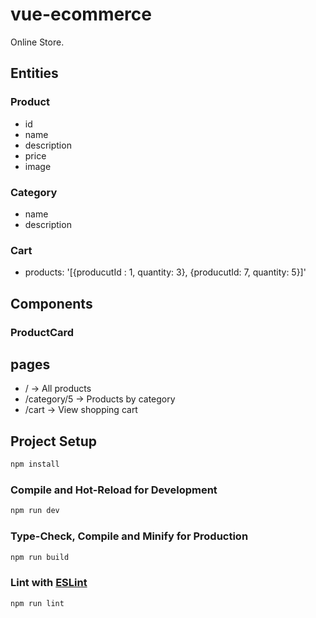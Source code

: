 # vue-ecommerce

Online Store.

## Entities

### Product
-   id
-   name
-   description
-   price
-   image

### Category
-   name
-   description

### Cart
-   products: '[{producutId : 1, quantity: 3}, {producutId: 7, quantity: 5}]'
## Components

### ProductCard

## pages
- / -> All products
- /category/5 -> Products by category
- /cart ->  View shopping cart


## Project Setup

```sh
npm install
```

### Compile and Hot-Reload for Development

```sh
npm run dev
```

### Type-Check, Compile and Minify for Production

```sh
npm run build
```

### Lint with [ESLint](https://eslint.org/)

```sh
npm run lint
```

